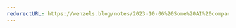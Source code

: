 ```yaml
---
redurectURL: https://wenzels.blog/notes/2023-10-06%20Some%20AI%20companies%20steal%20Here%20is%20how%20you%20can%20stop%20them/
---
```

